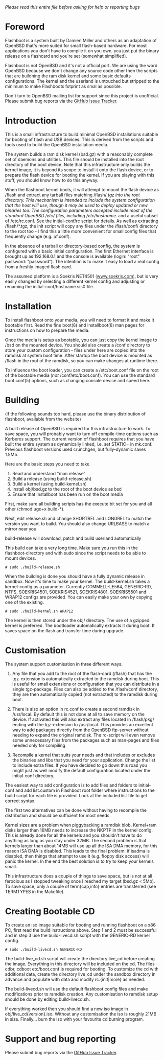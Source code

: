 _Please read this entire file before asking for help or reporting bugs_

# Foreword

Flashboot is a system built by Damien Miller and others as an adaptation 
of OpenBSD that's more suited for small flash-based hardware. 
For most applications you don't have to compile it on you own, 
you just put the binary release on a flashcard and you're set (somewhat simplified).

Flashboot is not OpenBSD and it's not a official port. We are using the word
OpenBSD because we don't change any source code other then the scripts that
are buildning the ram disk kernel and some basic defaults configurations. The
kernel and the userland is untouched but stripped to the minimum to make
Flashboots fotprint as smal as possible.

Don't turn to OpenBSD mailing list for support since this project is
unofficial. Please submit bug reports via the
[GitHub Issue Tracker](https://github.com/openbsd/flashboot/issues).

# Introduction

This is a small infrastructure to build minimal OpenBSD installations suitable
for booting of flash and USB devices. This is derived from the scripts and
tools used to build the OpenBSD installation media.

The system builds a ram disk kernel (bsd.gz) with a reasonably complete set of
daemons and utilities. This file should be installed into the root directory
of the boot device. Note that this infrastructure only builds the kernel
image, it is beyond its scope to install it onto the flash device, or to
prepare the flash device for booting the kernel. If you are playing with this
stuff, you should know how to do this anyway.

When the flashboot kernel boots, it will attempt to mount the flash device as
/flash and extract any tarball files matching /flash/*.tgz into the root
directory. This mechanism is intended to include the system configuration that
the host will use, though it may be used to deploy updated or new binaries
too. The configuration parameters accepted include most of the standard
OpenBSD /etc/ files, including /etc/hostname.* and a useful subset of
/etc/rc.conf. See the initial-conf/rc script for details. As well as
extracting /flash/*.tgz, the init script will copy any files under the
/flash/conf/ directory to the root too - I find this a little more convenient
for small config files that frequently change (e.g. pf.conf).

In the absence of a tarball or directory-based config, the system is
configured with a basic initial configuration. The first Ethernet interface is
brought up as 192.168.0.1 and the console is available (login: "root"
password: "password"). The intention is to make it easy to load a real config
from a freshly imaged flash card.

The assumed platform is a Soekris NET4501 (www.soekris.com), but is very
easily changed by selecting a different kernel config and adjusting or
renaming the initial-conf/hostname.sis0 file.

# Installation

To install flashboot onto your media, you will need to format it and make it
bootable first. Read the fine boot(8) and installboot(8) man pages for
instructions on how to prepare the media.

Once the media is setup as bootable, you can just copy the kernel image to
/bsd on the mounted device. You should also create a /conf directory to store
your custom configuration - files under here are copied into the ramdisk at
system boot time. After startup the boot device is mounted as /flash in the
root of the ramdisk, so you can make changes at runtime there.

To influence the boot loader, you can create a /etc/boot.conf file on the root
of the bootable media (*not* /conf/etc/boot.conf). You can use the standard
boot.conf(5) options, such as changing console device and speed here.

# Building

(if the following sounds too hard, please use the binary distribution of
flashboot, available from the website)

A built release of OpenBSD is required for this infrastructure to work. To
save space, you will probably want to turn off compile-time options such as
Kerberos support. The current version of flashboot requires that you have
built the entire system as dynamically linked, i.e. set STATIC= in mk.conf.
Previous flashboot versions used crunchgen, but fully-dynamic saves 1.5Mb.

Here are the basic steps you need to take.

1. Read and understand "man release" 
2. Build a release (using build-release.sh)
3. Build a kernel (using build-kernel.sh)
4. Install obj/bsd.gz to the root of the boot device as bsd
5. Ensure that installboot has been run on the boot media

First, make sure all building scripts has the execute bit set for you and all
other (chmod ugo+x build-*).

Next, edit release.sh and change SHORTREL and LONGREL to match the version you
want to build. You should also change URLBASE to match a mirror near you.

build-release will download, patch and build userland automatically

This build can take a very long time. Make sure you run this in the 
flashboot-directory and with sudo since the script needs to be able
to mount devices.

    # sudo ./build-release.sh

When the building is done you should have a fully dynamic release in
sandbox. Now it's time to make your kernel. The
build-kernel.sh takes a kernel-config as a parameter. Currently
COMMELL-LE564, GENERIC-RD, NTFS, SOEKRIS4501, SOEKRIS4521,
SOEKRIS4801, SOEKRIS5501 and WRAP12 configs are provided. You can
easily make your own by copying one of the existing. 
    
    # sudo ./build-kernel.sh WRAP12

The kernel is then stored under the obj/ directory. The use of
a gzipped kernel is preferred. The bootloader automatically extracts
it during boot. It saves space on the flash and transfer time during
upgrade.


# Customisation

The system support customisation in three different ways.

1. Any file that you add to the root of the flash-card (/flash) that has the
tgz-extension is automatically extracted to the ramdisk during boot. This is
useful for small extensions or configuration that you can distribute in a
single tgz-package. Files can also be added to the /flash/conf directory, they
are then automatically copied (not extracted) to the ramdisk during boot.

2. There is also an option in rc.conf to create a second ramdisk in
/usr/local. By default this is not done at all to save memory on the device.
If activated this will also extract any files located in /flash/pkg/ ending
with the tgz-extension to /usr/local. This provides an excellent way to add
packages directly from the OpenBSD ftp-server without needing to expand the
original ramdisk. The rc-script will even remove some unnecessary files from
the packages such as man-pages and files needed only for compiling.

3. Recompile a kernel that suits your needs and that includes or excludes the
binaries and libs that you need for your application. Change the list to
include extra files. If you have decided to go down this road you might just
as well modify the default configuration located under the initial-conf
directory.

The easiest way to add configuration is to add files and folders to
initial-conf and add list.custom in Flashboot root folder where instructions
to the build script for each file is provided. Look at the included list file
to get correct syntax.

The first two alternatives can be done without having to recompile the
distribution and should be sufficient for most needs.

Kernel sizes are a problem when piggybacking a ramdisk blob. Kernel+ram disks
larger than 16MB needs to increase the NKPTP in the kernel config. This is
already done for all the kernels and you shouldn't have to do anything as long
as you stay under 32MB. The second problem is that kernels larger than about
14MB will use up all the ISA DMA memory, for this reason ISA DMA is disabled.
This leads to the final problem: if isadma is disabled, then things that
attempt to use it (e.g. floppy disk access) will panic the kernel. In the end
the best solution is to try to keep your kernels small.

This infrastructure does a couple of things to save space, but is not at all
ferocious as I stopped tweaking once I reached my target (bsd.gz < 5Mb). To
save space, only a couple of term{cap,info} entries are transferred (see
TERMTYPES in the Makefile).


# Creating Bootable CD

To create an iso image suitable for booting and running flashboot on a x86 PC,
first read the build instructions above. Step 1 and 2 must be successful and
in step 3 use the build-livecd.sh script with the GENERIC-RD kernel config.

    # sudo ./build-livecd.sh GENERIC-RD

The build-live_cd.sh script will create the directory live_cd before creating
the image. Everything in this directory will be included on the cd. The files
cdbr, cdboot etc/boot.conf is required for booting. To customize the cd with
additional data, create the directory live_cd under the sandbox directory in
advance and populate with data and modify rc.{init|more} as needed.

The build-livecd.sh will use the default flashboot config files and make
modifications prior to ramdisk creation. Any customisation to ramdisk setup
should be done by editing build-livecd.sh.

If everything worked then you should find a new iso image in
obj/live_cd{version}.iso. Without any customisation the iso is roughly 21MB in
size. Finally... burn the iso with your favourite cd burning program.


# Support and bug reporting

Please submit bug reports via the
[GitHub Issue Tracker](https://github.com/openbsd/flashboot/issues).

